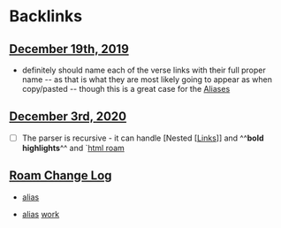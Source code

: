 
# Backlinks
## [December 19th, 2019](<December 19th, 2019.md>)
- definitely should name each of the verse links with their full proper name -- as that is what they are most likely going to appear as when copy/pasted -- though this is a great case for the [Aliases](<Aliases.md>)

## [December 3rd, 2020](<December 3rd, 2020.md>)
- [ ] The parser is recursive - it can handle [Nested [[Links](<Nested [[Links.md>)]] and ^^**bold highlights**^^ and `[html roam]([Aliases](<Aliases.md>))

## [Roam Change Log](<Roam Change Log.md>)
- [alias]([Aliases](<Aliases.md>))

- [alias]([Aliases](<Aliases.md>)) [work]([Aliases](<Aliases.md>))

